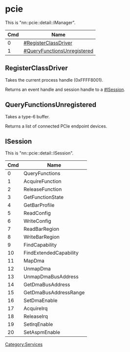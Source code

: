 # pcie

This is
"nn::pcie::detail::IManager".

| Cmd | Name                                                                   |
| --- | ---------------------------------------------------------------------- |
| 0   | [\#RegisterClassDriver](#RegisterClassDriver "wikilink")               |
| 1   | [\#QueryFunctionsUnregistered](#QueryFunctionsUnregistered "wikilink") |

## RegisterClassDriver

Takes the current process handle (0xFFFF8001).

Returns an event handle and session handle to a
[\#ISession](#ISession "wikilink").

## QueryFunctionsUnregistered

Takes a type-6 buffer.

Returns a list of connected PCIe endpoint devices.

## ISession

This is "nn::pcie::detail::ISession".

| Cmd | Name                   |
| --- | ---------------------- |
| 0   | QueryFunctions         |
| 1   | AcquireFunction        |
| 2   | ReleaseFunction        |
| 3   | GetFunctionState       |
| 4   | GetBarProfile          |
| 5   | ReadConfig             |
| 6   | WriteConfig            |
| 7   | ReadBarRegion          |
| 8   | WriteBarRegion         |
| 9   | FindCapability         |
| 10  | FindExtendedCapability |
| 11  | MapDma                 |
| 12  | UnmapDma               |
| 13  | UnmapDmaBusAddress     |
| 14  | GetDmaBusAddress       |
| 15  | GetDmaBusAddressRange  |
| 16  | SetDmaEnable           |
| 17  | AcquireIrq             |
| 18  | ReleaseIrq             |
| 19  | SetIrqEnable           |
| 20  | SetAspmEnable          |

[Category:Services](Category:Services "wikilink")
